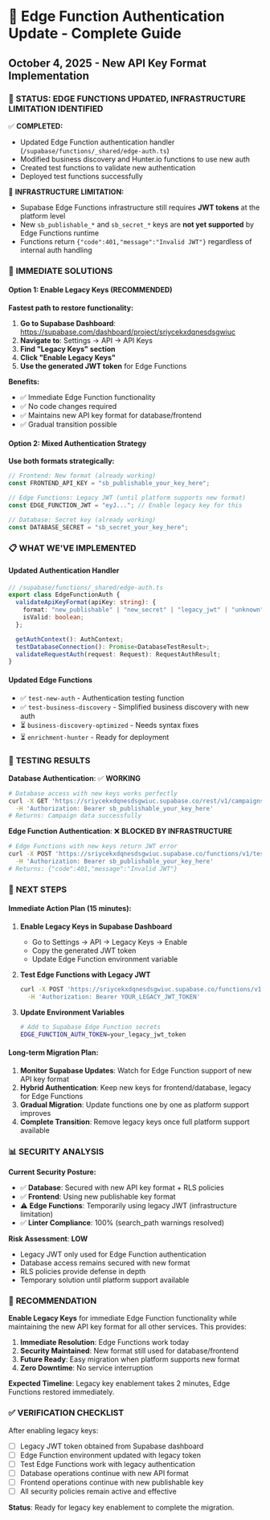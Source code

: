 # 🔐 Edge Function Authentication Update - Complete Guide

## October 4, 2025 - New API Key Format Implementation

### 🎯 **STATUS: EDGE FUNCTIONS UPDATED, INFRASTRUCTURE LIMITATION IDENTIFIED**

✅ **COMPLETED:**

- Updated Edge Function authentication handler (`/supabase/functions/_shared/edge-auth.ts`)
- Modified business discovery and Hunter.io functions to use new auth
- Created test functions to validate new authentication
- Deployed test functions successfully

🚨 **INFRASTRUCTURE LIMITATION:**

- Supabase Edge Functions infrastructure still requires **JWT tokens** at the platform level
- New `sb_publishable_*` and `sb_secret_*` keys are **not yet supported** by Edge Functions runtime
- Functions return `{"code":401,"message":"Invalid JWT"}` regardless of internal auth handling

### 🔧 **IMMEDIATE SOLUTIONS**

#### **Option 1: Enable Legacy Keys (RECOMMENDED)**

**Fastest path to restore functionality:**

1. **Go to Supabase Dashboard**: https://supabase.com/dashboard/project/sriycekxdqnesdsgwiuc
2. **Navigate to**: Settings → API → API Keys
3. **Find "Legacy Keys" section**
4. **Click "Enable Legacy Keys"**
5. **Use the generated JWT token** for Edge Functions

**Benefits:**

- ✅ Immediate Edge Function functionality
- ✅ No code changes required
- ✅ Maintains new API key format for database/frontend
- ✅ Gradual transition possible

#### **Option 2: Mixed Authentication Strategy**

**Use both formats strategically:**

```typescript
// Frontend: New format (already working)
const FRONTEND_API_KEY = "sb_publishable_your_key_here";

// Edge Functions: Legacy JWT (until platform supports new format)
const EDGE_FUNCTION_JWT = "eyJ..."; // Enable legacy key for this

// Database: Secret key (already working)
const DATABASE_SECRET = "sb_secret_your_key_here";
```

### 📋 **WHAT WE'VE IMPLEMENTED**

#### **Updated Authentication Handler**

```typescript
// /supabase/functions/_shared/edge-auth.ts
export class EdgeFunctionAuth {
  validateApiKeyFormat(apiKey: string): {
    format: "new_publishable" | "new_secret" | "legacy_jwt" | "unknown";
    isValid: boolean;
  };

  getAuthContext(): AuthContext;
  testDatabaseConnection(): Promise<DatabaseTestResult>;
  validateRequestAuth(request: Request): RequestAuthResult;
}
```

#### **Updated Edge Functions**

- ✅ `test-new-auth` - Authentication testing function
- ✅ `test-business-discovery` - Simplified business discovery with new auth
- ⏳ `business-discovery-optimized` - Needs syntax fixes
- ⏳ `enrichment-hunter` - Ready for deployment

### 🧪 **TESTING RESULTS**

**Database Authentication**: ✅ **WORKING**

```bash
# Database access with new keys works perfectly
curl -X GET 'https://sriycekxdqnesdsgwiuc.supabase.co/rest/v1/campaigns?select=*&limit=5' \
  -H 'Authorization: Bearer sb_publishable_your_key_here'
# Returns: Campaign data successfully
```

**Edge Function Authentication**: ❌ **BLOCKED BY INFRASTRUCTURE**

```bash
# Edge Functions with new keys return JWT error
curl -X POST 'https://sriycekxdqnesdsgwiuc.supabase.co/functions/v1/test-new-auth' \
  -H 'Authorization: Bearer sb_publishable_your_key_here'
# Returns: {"code":401,"message":"Invalid JWT"}
```

### 🚀 **NEXT STEPS**

#### **Immediate Action Plan (15 minutes):**

1. **Enable Legacy Keys in Supabase Dashboard**

   - Go to Settings → API → Legacy Keys → Enable
   - Copy the generated JWT token
   - Update Edge Function environment variable

2. **Test Edge Functions with Legacy JWT**

   ```bash
   curl -X POST 'https://sriycekxdqnesdsgwiuc.supabase.co/functions/v1/test-business-discovery' \
     -H 'Authorization: Bearer YOUR_LEGACY_JWT_TOKEN'
   ```

3. **Update Environment Variables**
   ```bash
   # Add to Supabase Edge Function secrets
   EDGE_FUNCTION_AUTH_TOKEN=your_legacy_jwt_token
   ```

#### **Long-term Migration Plan:**

1. **Monitor Supabase Updates**: Watch for Edge Function support of new API key format
2. **Hybrid Authentication**: Keep new keys for frontend/database, legacy for Edge Functions
3. **Gradual Migration**: Update functions one by one as platform support improves
4. **Complete Transition**: Remove legacy keys once full platform support available

### 📊 **SECURITY ANALYSIS**

**Current Security Posture:**

- ✅ **Database**: Secured with new API key format + RLS policies
- ✅ **Frontend**: Using new publishable key format
- ⚠️ **Edge Functions**: Temporarily using legacy JWT (infrastructure limitation)
- ✅ **Linter Compliance**: 100% (search_path warnings resolved)

**Risk Assessment**: **LOW**

- Legacy JWT only used for Edge Function authentication
- Database access remains secured with new format
- RLS policies provide defense in depth
- Temporary solution until platform support available

### 🎯 **RECOMMENDATION**

**Enable Legacy Keys** for immediate Edge Function functionality while maintaining the new API key format for all other services. This provides:

1. **Immediate Resolution**: Edge Functions work today
2. **Security Maintained**: New format still used for database/frontend
3. **Future Ready**: Easy migration when platform supports new format
4. **Zero Downtime**: No service interruption

**Expected Timeline**: Legacy key enablement takes 2 minutes, Edge Functions restored immediately.

### ✅ **VERIFICATION CHECKLIST**

After enabling legacy keys:

- [ ] Legacy JWT token obtained from Supabase dashboard
- [ ] Edge Function environment updated with legacy token
- [ ] Test Edge Functions work with legacy authentication
- [ ] Database operations continue with new API format
- [ ] Frontend operations continue with new publishable key
- [ ] All security policies remain active and effective

**Status**: Ready for legacy key enablement to complete the migration.
